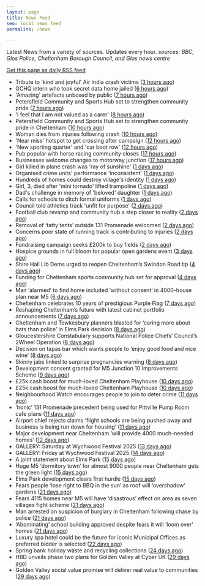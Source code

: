 ```yaml
---
layout: page
title: News Feed
seo: local news feed
permalink: /news

---
```


Latest News from a variety of sources. Updates every hour.
_sources: BBC, Glos Police, Cheltenham Borough Council, and Glos news centre_

[Get this page as daily RSS feed](/daily.rss)

<!-- news_marker starts -->
- Tribute to 'kind and joyful' Air India crash victims ([3 hours ago](https://www.bbc.com/news/articles/c20qv62dxq6o))
- GCHQ intern who took secret data home jailed ([6 hours ago](https://www.bbc.com/news/articles/c14k3xlj6rpo))
- 'Amazing' artefacts unboxed by public ([7 hours ago](https://www.bbc.com/news/articles/cgeglpyez20o))
- Petersfield Community and Sports Hub set to strengthen community pride ([7 hours ago](https://gloucesternewscentre.co.uk/petersfield-community-and-sports-hub-set-to-strengthen-community-pride/))
- 'I feel that I am not valued as a carer' ([8 hours ago](https://www.bbc.com/news/articles/czdyzvrld34o))
- Petersfield Community and Sports Hub set to strengthen community pride in Cheltenham ([10 hours ago](https://www.cheltenham.gov.uk/news/article/3020/petersfield_community_and_sports_hub_set_to_strengthen_community_pride_in_cheltenham))
- Woman dies from injuries following crash ([10 hours ago](https://www.bbc.com/news/articles/cx2q7py0p1qo))
- 'Near miss' hotspot to get crossing after campaign ([12 hours ago](https://www.bbc.com/news/articles/ckg75mj80kno))
- 'New sporting quarter' and 'car boot row' ([12 hours ago](https://www.bbc.com/news/articles/c249e52vp45o))
- Pub popular with horse racing community closes ([17 hours ago](https://www.bbc.com/news/articles/czel4g51keno))
- Businesses welcome changes to motorway junction ([17 hours ago](https://www.bbc.com/news/articles/c4gk1xllmrro))
- Girl killed in plane crash was 'ray of sunshine' ([1 days ago](https://www.bbc.com/news/articles/cq69npp0l9no))
- Organised crime units' performance 'inconsistent' ([1 days ago](https://www.bbc.com/news/articles/c8rezd6j42vo))
- Hundreds of homes could destroy village's identity ([1 days ago](https://www.bbc.com/news/articles/cdj9vnpx82po))
- Girl, 3, died after 'mini tornado' lifted trampoline ([1 days ago](https://www.bbc.com/news/articles/cx2j9p12m52o))
- Dad's challenge in memory of 'beloved' daughter ([1 days ago](https://www.bbc.com/news/articles/c3e5qzklpzpo))
- Calls for schools to ditch formal uniforms ([1 days ago](https://www.bbc.com/news/articles/c79eg0w59y8o))
- Council told athletics track 'unfit for purpose' ([2 days ago](https://www.bbc.com/news/articles/cvg76n7dxn9o))
- Football club revamp and community hub a step closer to reality ([2 days ago](https://gloucesternewscentre.co.uk/football-club-revamp-and-community-hub-a-step-closer-to-reality/))
- Removal of ‘tatty tents’ outside 131 Promenade welcomed ([2 days ago](https://gloucesternewscentre.co.uk/removal-of-tatty-tents-outside-131-promenade-welcomed/))
- Concerns poor state of running track is contributing to injuries ([2 days ago](https://gloucesternewscentre.co.uk/concerns-poor-state-of-running-track-is-contributing-to-injuries/))
- Fundraising campaign seeks £200k to buy fields ([2 days ago](https://www.bbc.com/news/articles/c365lx9x187o))
- Hospice grounds in full bloom for popular open gardens event ([3 days ago](https://gloucesternewscentre.co.uk/hospice-grounds-in-full-bloom-for-popular-open-gardens-event/))
- Shire Hall Lib Dems urged to reopen Cheltenham’s Swindon Road tip ([4 days ago](https://gloucesternewscentre.co.uk/shire-hall-lib-dems-urged-to-reopen-cheltenhams-swindon-road-tip/))
- Funding for Cheltenham sports community hub set for approval ([4 days ago](https://gloucesternewscentre.co.uk/funding-for-cheltenham-sports-community-hub-set-for-approval/))
- Man ‘alarmed’ to find home included ‘without consent’ in 4000-house plan near M5 ([6 days ago](https://gloucesternewscentre.co.uk/man-alarmed-to-find-home-included-without-consent-in-4000-house-plan-near-m5/))
- Cheltenham celebrates 10 years of prestigious Purple Flag ([7 days ago](https://www.cheltenham.gov.uk/news/article/3019/cheltenham_celebrates_10_years_of_prestigious_purple_flag))
- Reshaping Cheltenham’s future with latest cabinet portfolio announcements ([7 days ago](https://www.cheltenham.gov.uk/news/article/3018/reshaping_cheltenhams_future_with_latest_cabinet_portfolio_announcements))
- Cheltenham and Tewkesbury planners blasted for ‘caring more about bats than police’ in Elms Park decision ([8 days ago](https://gloucesternewscentre.co.uk/cheltenham-and-tewkesbury-planners-blasted-for-caring-more-about-bats-than-police-in-elms-park-decision/))
- Gloucestershire Constabulary supports National Police Chiefs’ Council’s 2Wheel Operation ([8 days ago](https://gloucesternewscentre.co.uk/gloucestershire-constabulary-supports-national-police-chiefs-councils-2wheel-operation/))
- Decision on tapas bar which wants people to ‘enjoy good food and nice wine’ ([8 days ago](https://gloucesternewscentre.co.uk/decision-on-tapas-bar-which-wants-people-to-enjoy-good-food-and-nice-wine/))
- Skinny jabs linked to surprise pregnancies warning ([8 days ago](https://www.bbc.co.uk/sounds/play/p0lgh4cd))
- Development consent granted for M5 Junction 10 Improvements Scheme ([9 days ago](https://gloucesternewscentre.co.uk/development-consent-granted-for-m5-junction-10-improvements-scheme/))
- £25k cash boost for much-loved Cheltenham Playhouse ([10 days ago](https://gloucesternewscentre.co.uk/25k-cash-boost-for-much-loved-cheltenham-playhouse/))
- £25k cash boost for much-loved Cheltenham Playhouse ([10 days ago](https://www.cheltenham.gov.uk/news/article/3017/25k_cash_boost_for_much-loved_cheltenham_playhouse))
- Neighbourhood Watch encourages people to join to deter crime ([11 days ago](https://gloucesternewscentre.co.uk/neighbourhood-watch-encourages-people-to-join-to-deter-crime/))
- ‘Ironic’ 131 Promenade precedent being used for Pittville Pump Room cafe plans ([11 days ago](https://gloucesternewscentre.co.uk/ironic-131-promenade-precedent-being-used-for-pittville-pump-room-cafe-plans/))
- Airport chief rejects claims ‘flight schools are being pushed away and business is being run down for housing’ ([11 days ago](https://gloucesternewscentre.co.uk/airport-chief-rejects-claims-flight-schools-are-being-pushed-away-and-business-is-being-run-down-for-housing/))
- Major development near Cheltenham ‘will provide 4000 much-needed homes’ ([12 days ago](https://gloucesternewscentre.co.uk/major-development-near-cheltenham-will-provide-4000-much-needed-homes/))
- GALLERY: Saturday at Wychwood Festival 2025 ([13 days ago](https://gloucesternewscentre.co.uk/gallery-saturday-at-wychwood-festival-2025/))
- GALLERY: Friday at Wychwood Festival 2025 ([14 days ago](https://gloucesternewscentre.co.uk/gallery-friday-at-wychwood-festival-2025/))
- A joint statement about Elms Park ([15 days ago](https://www.cheltenham.gov.uk/news/article/3015/a_joint_statement_about_elms_park))
- Huge M5 ‘dormitory town’ for almost 9000 people near Cheltenham gets the green light ([15 days ago](https://gloucesternewscentre.co.uk/huge-m5-dormitory-town-for-almost-9000-people-near-cheltenham-gets-the-green-light/))
- Elms Park development clears first hurdle ([15 days ago](https://gloucesternewscentre.co.uk/elms-park-development-clears-first-hurdle/))
- Fears people ‘lose right to BBQ in the sun’ as roof will ‘overshadow’ gardens ([21 days ago](https://gloucesternewscentre.co.uk/fears-people-lose-right-to-bbq-in-the-sun-as-roof-will-overshadow-gardens/))
- Fears 4115 homes near M5 will have ‘disastrous’ effect on area as seven villages fight scheme ([21 days ago](https://gloucesternewscentre.co.uk/fears-4115-homes-near-m5-will-have-disastrous-effect-on-area-as-seven-villages-fight-scheme/))
- Man arrested on suspicion of burglary in Cheltenham following chase by police ([21 days ago](https://gloucesternewscentre.co.uk/man-arrested-on-suspicion-of-burglary-in-cheltenham-following-chase-by-police/))
- ‘Abominating’ school building approved despite fears it will ‘loom over’ homes ([21 days ago](https://gloucesternewscentre.co.uk/abominating-school-building-approved-despite-fears-it-will-loom-over-homes/))
- Luxury spa hotel could be the future for iconic Municipal Offices as preferred bidder is selected ([22 days ago](https://www.cheltenham.gov.uk/news/article/3014/luxury_spa_hotel_could_be_the_future_for_iconic_municipal_offices_as_preferred_bidder_is_selected))
- Spring bank holiday waste and recycling collections ([24 days ago](https://www.cheltenham.gov.uk/news/article/3013/spring_bank_holiday_waste_and_recycling_collections))
- HBD unveils phase two plans for Golden Valley at Cyber UK ([29 days ago](https://www.cheltenham.gov.uk/news/article/3012/hbd_unveils_phase_two_plans_for_golden_valley_at_cyber_uk))
- Golden Valley social value promise will deliver real value to communities ([29 days ago](https://www.cheltenham.gov.uk/news/article/3011/golden_valley_social_value_promise_will_deliver_real_value_to_communities))

<!-- news_marker ends -->
